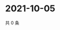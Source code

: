 # 2021-10-05

共 0 条

<!-- BEGIN WEIBO -->
<!-- 最后更新时间 Tue Oct 05 2021 00:21:04 GMT+0800 (China Standard Time) -->

<!-- END WEIBO -->
